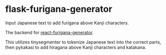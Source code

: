 # flask-furigana-generator

Input Japanese text to add furigana above Kanji characters.

The backend for [react-furigana-generator](https://github.com/robmaeda/react-furigana-generator).

This utilizes tinysegmenter to tokenize Japanese text into the correct parts, then pykakasi to add hiragana above Kanji characters and katakana.
